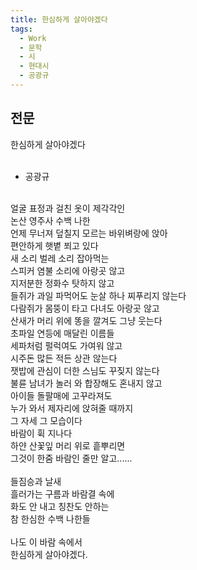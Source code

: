 ```yaml
---
title: 한심하게 살아야겠다
tags:
  - Work
  - 문학
  - 시
  - 현대시
  - 공광규
---
```


## 전문
한심하게 살아야겠다<br />
<br />
- 공광규<br />
<br />
얼굴 표정과 걸친 옷이 제각각인<br />
논산 영주사 수백 나한<br />
언제 무너져 덮칠지 모르는 바위벼랑에 앉아<br />
편안하게 햇볕 쬐고 있다<br />
새 소리 벌레 소리 잡아먹는<br />
스피커 염불 소리에 아랑곳 않고<br />
지저분한 정화수 탓하지 않고<br />
들쥐가 과일 파먹어도 눈살 하나 찌푸리지 않는다<br />
다람쥐가 몸뚱이 타고 다녀도 아랑곳 않고<br />
산새가 머리 위에 똥을 깔겨도 그냥 웃는다<br />
초파일 연등에 매달린 이름들<br />
세파처럼 펄럭여도 가여워 않고<br />
시주돈 많든 적든 상관 않는다<br />
잿밥에 관심이 더한 스님도 꾸짖지 않는다<br />
불륜 남녀가 놀러 와 합장해도 혼내지 않고<br />
아이들 돌팔매에 고꾸라져도<br />
누가 와서 제자리에 앉혀줄 때까지<br />
그 자세 그 모습이다<br />
바람이 휙 지나다<br />
하얀 산꽃잎 머리 위로 흩뿌리면<br />
그것이 한줌 바람인 줄만 알고......<br />
<br />
들짐승과 날새<br />
흘러가는 구름과 바람결 속에<br />
화도 안 내고 칭찬도 안하는<br />
참 한심한 수백 나한들<br />
<br />
나도 이 바람 속에서<br />
한심하게 살아야겠다.